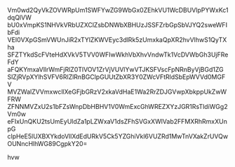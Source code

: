 Vm0wd2QyVkZOVWRpUm1SWFYwZG9WbGx0ZEhkVU1WcDBUVlpPYWxKc1dqQlVW
bU0xVmpKS1NHVkVRbUZXClZsbDNWbXBHUzJSSFZrbGpSbVJYQ2sweWFIbFdi
VEI0VXpGSmVWUnJiR2xTYlZKWVEyc3dlRk5zUmxkaQpXR2hvVlhwS1QyTXha
SFZTYkdScFVteHdXVkV5TVV0WFIwWkhVbXhvVndwTk1VcDVWbGh3UjFReFdY
aFQKYmxaVllrWmFjRlZ0TlVOV1ZrVjVUVlYwVTJKSFVscFpNRnByVjBGd1ZG
SlZjRVpXYlhSVFV6RlZlRnBGClpGUUtZbXR3Y0ZWcVFtRldSbEpWVVd0MGFV
MVZWalZVVmxwcllXeGFjbGRzV2xkaVdHaE1Wa2RrZDJGVwpXbkppUkZwWFRW
ZFNNMVZxU2s1bFZsWnpDbHBHV1V0WmExcGhWREZXYzJGR1RsTldiWGg2Vm0w
eFIxUnQKU2tsUmEyUldZa1pLZWxaV1dsZFhSVGxXWlVab2FFMXRhRmxXUnpG
clpHeE5lUXBXYkdoVllXdEdURkV5Ck5YZGhiVkl6VUZRd1MwTnVXakZrUVQw
OUNncHlhWG89CgpkY20=

hvw